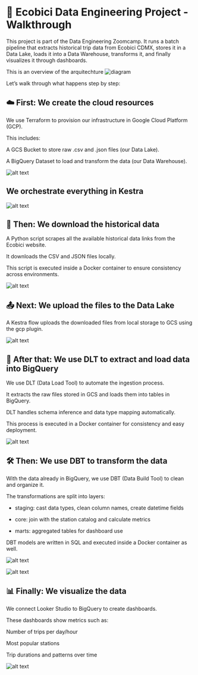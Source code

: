 # 🚴 Ecobici Data Engineering Project - Walkthrough
This project is part of the Data Engineering Zoomcamp. It runs a batch pipeline that extracts historical trip data from Ecobici CDMX, stores it in a Data Lake, loads it into a Data Warehouse, transforms it, and finally visualizes it through dashboards.

This is an overview of the arquitechture
![diagram](image.png)

Let’s walk through what happens step by step:

## ☁️ First: We create the cloud resources

We use Terraform to provision our infrastructure in Google Cloud Platform (GCP).

This includes:

A GCS Bucket to store raw .csv and .json files (our Data Lake).

A BigQuery Dataset to load and transform the data (our Data Warehouse).

![alt text](image-1.png)

## We orchestrate everything in Kestra

![alt text](image-2.png)

## 🐍 Then: We download the historical data
A Python script scrapes all the available historical data links from the Ecobici website.

It downloads the CSV and JSON files locally.

This script is executed inside a Docker container to ensure consistency across environments.

![alt text](image-4.png)

## 📤 Next: We upload the files to the Data Lake

A Kestra flow uploads the downloaded files from local storage to GCS using the gcp plugin.

![alt text](image-5.png)

## 🧪 After that: We use DLT to extract and load data into BigQuery
We use DLT (Data Load Tool) to automate the ingestion process.

It extracts the raw files stored in GCS and loads them into tables in BigQuery.

DLT handles schema inference and data type mapping automatically.

This process is executed in a Docker container for consistency and easy deployment.

![alt text](image-6.png)

## 🛠️ Then: We use DBT to transform the data
With the data already in BigQuery, we use DBT (Data Build Tool) to clean and organize it.

The transformations are split into layers:

- staging: cast data types, clean column names, create datetime fields

- core: join with the station catalog and calculate metrics

- marts: aggregated tables for dashboard use

DBT models are written in SQL and executed inside a Docker container as well.

![alt text](<dbt model.jpg>)

![alt text](image-8.png)


## 📊 Finally: We visualize the data
We connect Looker Studio to BigQuery to create dashboards.

These dashboards show metrics such as:

Number of trips per day/hour

Most popular stations

Trip durations and patterns over time

![alt text](image-9.png)
